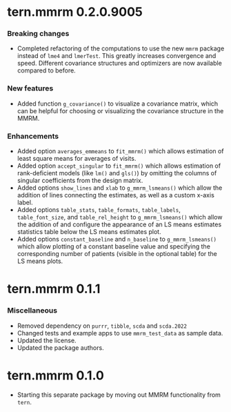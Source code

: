 # tern.mmrm 0.2.0.9005

### Breaking changes

* Completed refactoring of the computations to use the new `mmrm` package instead 
  of `lme4` and `lmerTest`. This greatly increases convergence and speed. Different 
  covariance structures and optimizers are now available compared to before.

### New features

* Added function `g_covariance()` to visualize a covariance matrix, which
  can be helpful for choosing or visualizing the covariance structure in the MMRM.

### Enhancements

* Added option `averages_emmeans` to `fit_mmrm()` which allows estimation of 
  least square means for averages of visits.
* Added option `accept_singular` to `fit_mmrm()` which allows estimation of 
  rank-deficient models (like `lm()` and `gls()`) by omitting the columns
  of singular coefficients from the design matrix.
* Added options `show_lines` and `xlab` to `g_mmrm_lsmeans()` which allow the 
  addition of lines connecting the estimates, as well as a custom x-axis label.
* Added options `table_stats`, `table_formats`, `table_labels`, `table_font_size`,
  and `table_rel_height` to `g_mmrm_lsmeans()` which allow the addition of and 
  configure the appearance of an LS means estimates statistics table below the LS 
  means estimates plot.
* Added options `constant_baseline` and `n_baseline` to `g_mmrm_lsmeans()` which 
  allow plotting of a constant baseline value and specifying the corresponding 
  number of patients (visible in the optional table) for the LS means plots.

# tern.mmrm 0.1.1

### Miscellaneous

* Removed dependency on `purrr`, `tibble`, `scda` and `scda.2022`
* Changed tests and example apps to use `mmrm_test_data` as sample data.
* Updated the license.
* Updated the package authors.

# tern.mmrm 0.1.0

* Starting this separate package by moving out MMRM functionality from `tern`.
